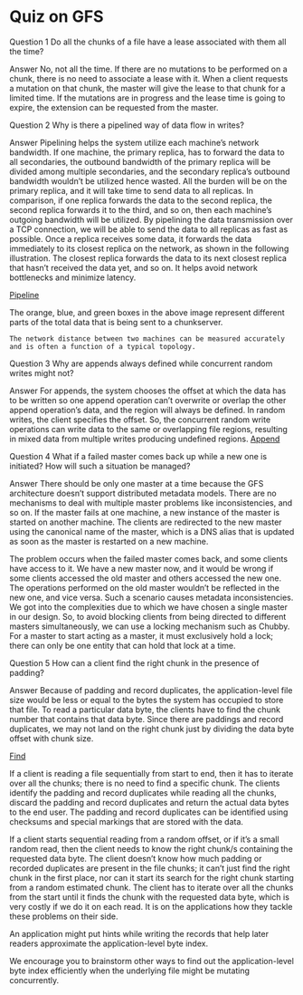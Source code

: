 # Quiz on GFS


Question 1
Do all the chunks of a file have a lease associated with them all the time?

Answer
No, not all the time. If there are no mutations to be performed on a chunk, there is no need to associate a lease with it. When a client requests a mutation on that chunk, the master will give the lease to that chunk for a limited time. If the mutations are in progress and the lease time is going to expire, the extension can be requested from the master.


Question 2
Why is there a pipelined way of data flow in writes?

Answer
Pipelining helps the system utilize each machine’s network bandwidth. If one machine, the primary replica, has to forward the data to all secondaries, the outbound bandwidth of the primary replica will be divided among multiple secondaries, and the secondary replica’s outbound bandwidth wouldn’t be utilized hence wasted. All the burden will be on the primary replica, and it will take time to send data to all replicas. In comparison, if one replica forwards the data to the second replica, the second replica forwards it to the third, and so on, then each machine’s outgoing bandwidth will be utilized. By pipelining the data transmission over a TCP connection, we will be able to send the data to all replicas as fast as possible. Once a replica receives some data, it forwards the data immediately to its closest replica on the network, as shown in the following illustration. The closest replica forwards the data to its next closest replica that hasn’t received the data yet, and so on. It helps avoid network bottlenecks and minimize latency.

[Pipeline](./flow.jpg)

The orange, blue, and green boxes in the above image represent different parts of the total data that is being sent to a chunkserver.
```
The network distance between two machines can be measured accurately and is often a function of a typical topology.
```




Question 3
Why are appends always defined while concurrent random writes might not?

Answer
For appends, the system chooses the offset at which the data has to be written so one append operation can’t overwrite or overlap the other append operation’s data, and the region will always be defined. In random writes, the client specifies the offset. So, the concurrent random write operations can write data to the same or overlapping file regions, resulting in mixed data from multiple writes producing undefined regions.
[Append](./append.jpg)



Question 4
What if a failed master comes back up while a new one is initiated? How will such a situation be managed?

Answer
There should be only one master at a time because the GFS architecture doesn’t support distributed metadata models. There are no mechanisms to deal with multiple master problems like inconsistencies, and so on. If the master fails at one machine, a new instance of the master is started on another machine. The clients are redirected to the new master using the canonical name of the master, which is a DNS alias that is updated as soon as the master is restarted on a new machine.

The problem occurs when the failed master comes back, and some clients have access to it. We have a new master now, and it would be wrong if some clients accessed the old master and others accessed the new one. The operations performed on the old master wouldn’t be reflected in the new one, and vice versa. Such a scenario causes metadata inconsistencies. We got into the complexities due to which we have chosen a single master in our design. So, to avoid blocking clients from being directed to different masters simultaneously, we can use a locking mechanism such as Chubby. For a master to start acting as a master, it must exclusively hold a lock; there can only be one entity that can hold that lock at a time.





Question 5
How can a client find the right chunk in the presence of padding?

Answer
Because of padding and record duplicates, the application-level file size would be less or equal to the bytes the system has occupied to store that file. To read a particular data byte, the clients have to find the chunk number that contains that data byte. Since there are paddings and record duplicates, we may not land on the right chunk just by dividing the data byte offset with chunk size.

[Find](./find.jpg)

If a client is reading a file sequentially from start to end, then it has to iterate over all the chunks; there is no need to find a specific chunk. The clients identify the padding and record duplicates while reading all the chunks, discard the padding and record duplicates and return the actual data bytes to the end user.
The padding and record duplicates can be identified using checksums and special markings that are stored with the data.

If a client starts sequential reading from a random offset, or if it’s a small random read, then the client needs to know the right chunk/s containing the requested data byte. The client doesn’t know how much padding or recorded duplicates are present in the file chunks; it can’t just find the right chunk in the first place, nor can it start its search for the right chunk starting from a random estimated chunk. The client has to iterate over all the chunks from the start until it finds the chunk with the requested data byte, which is very costly if we do it on each read. It is on the applications how they tackle these problems on their side.

An application might put hints while writing the records that help later readers approximate the application-level byte index.

We encourage you to brainstorm other ways to find out the application-level byte index efficiently when the underlying file might be mutating concurrently.
